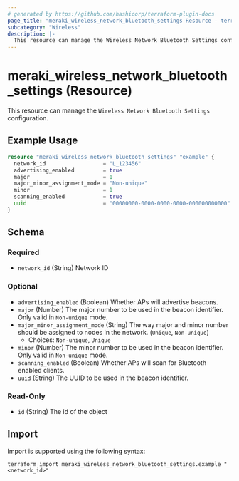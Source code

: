 ```yaml
---
# generated by https://github.com/hashicorp/terraform-plugin-docs
page_title: "meraki_wireless_network_bluetooth_settings Resource - terraform-provider-meraki"
subcategory: "Wireless"
description: |-
  This resource can manage the Wireless Network Bluetooth Settings configuration.
---
```


# meraki_wireless_network_bluetooth_settings (Resource)

This resource can manage the `Wireless Network Bluetooth Settings` configuration.

## Example Usage

```terraform
resource "meraki_wireless_network_bluetooth_settings" "example" {
  network_id                  = "L_123456"
  advertising_enabled         = true
  major                       = 1
  major_minor_assignment_mode = "Non-unique"
  minor                       = 1
  scanning_enabled            = true
  uuid                        = "00000000-0000-0000-0000-000000000000"
}
```

<!-- schema generated by tfplugindocs -->
## Schema

### Required

- `network_id` (String) Network ID

### Optional

- `advertising_enabled` (Boolean) Whether APs will advertise beacons.
- `major` (Number) The major number to be used in the beacon identifier. Only valid in `Non-unique` mode.
- `major_minor_assignment_mode` (String) The way major and minor number should be assigned to nodes in the network. (`Unique`, `Non-unique`)
  - Choices: `Non-unique`, `Unique`
- `minor` (Number) The minor number to be used in the beacon identifier. Only valid in `Non-unique` mode.
- `scanning_enabled` (Boolean) Whether APs will scan for Bluetooth enabled clients.
- `uuid` (String) The UUID to be used in the beacon identifier.

### Read-Only

- `id` (String) The id of the object

## Import

Import is supported using the following syntax:

```shell
terraform import meraki_wireless_network_bluetooth_settings.example "<network_id>"
```
